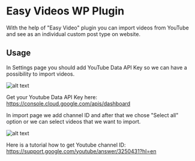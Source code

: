 # Easy Videos WP Plugin

With the help of "Easy Video" plugin you can import videos from YouTube and see as an individual custom post type on website.

## Usage

In Settings page you should add YouTube Data API Key so we can have a possibility to import videos.

![alt text](https://i.ibb.co/5jYmsSc/settings.png)

Get your Youtube Data API Key here:
https://console.cloud.google.com/apis/dashboard

In import page we add channel ID and after that we chose "Select all" option or we can select videos that we want to import.

![alt text](https://i.ibb.co/JkYV6KX/find-video.png)

Here is a tutorial how to get Youtube channel ID:
https://support.google.com/youtube/answer/3250431?hl=en

